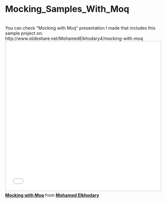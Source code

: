 # Mocking_Samples_With_Moq 
<br>
You can check "Mocking with Moq" presentation I made that includes this sample project on:
http://www.slideshare.net/MohamedElkhodary4/mocking-with-moq 
<br>
<iframe src="//www.slideshare.net/slideshow/embed_code/key/s9vmmvNOaOjwwm" width="595" height="485" frameborder="0" marginwidth="0" marginheight="0" scrolling="no" style="border:1px solid #CCC; border-width:1px; margin-bottom:5px; max-width: 100%;" allowfullscreen> </iframe> <div style="margin-bottom:5px"> <strong> <a href="//www.slideshare.net/MohamedElkhodary4/mocking-with-moq" title="Mocking with Moq" target="_blank">Mocking with Moq</a> </strong> from <strong><a href="//www.slideshare.net/MohamedElkhodary4" target="_blank">Mohamed Elkhodary</a></strong> </div>
